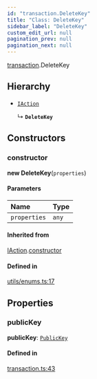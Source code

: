 ```yaml
---
id: "transaction.DeleteKey"
title: "Class: DeleteKey"
sidebar_label: "DeleteKey"
custom_edit_url: null
pagination_prev: null
pagination_next: null
---
```


[transaction](../modules/transaction.md).DeleteKey

## Hierarchy

- [`IAction`](transaction.IAction.md)

  ↳ **`DeleteKey`**

## Constructors

### constructor

**new DeleteKey**(`properties`)

#### Parameters

| Name | Type |
| :------ | :------ |
| `properties` | `any` |

#### Inherited from

[IAction](transaction.IAction.md).[constructor](transaction.IAction.md#constructor)

#### Defined in

[utils/enums.ts:17](https://github.com/maxhr/near--near-api-js/blob/87bf3c7e/packages/near-api-js/src/utils/enums.ts#L17)

## Properties

### publicKey

 **publicKey**: [`PublicKey`](utils_key_pair.PublicKey.md)

#### Defined in

[transaction.ts:43](https://github.com/maxhr/near--near-api-js/blob/87bf3c7e/packages/near-api-js/src/transaction.ts#L43)
